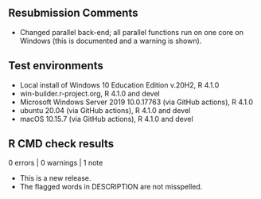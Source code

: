 ## Resubmission Comments
* Changed parallel back-end; all parallel functions run on one core on Windows (this is documented and a warning is shown).

## Test environments
* Local install of Windows 10 Education Edition v.20H2, R 4.1.0
* win-builder.r-project.org, R 4.1.0 and devel
* Microsoft Windows Server 2019 10.0.17763 (via GitHub actions), R 4.1.0
* ubuntu 20.04 (via GitHub actions), R 4.1.0 and devel
* macOS 10.15.7 (via GitHub actions), R 4.1.0 and devel

## R CMD check results

0 errors | 0 warnings | 1 note

* This is a new release.
* The flagged words in DESCRIPTION are not misspelled.
